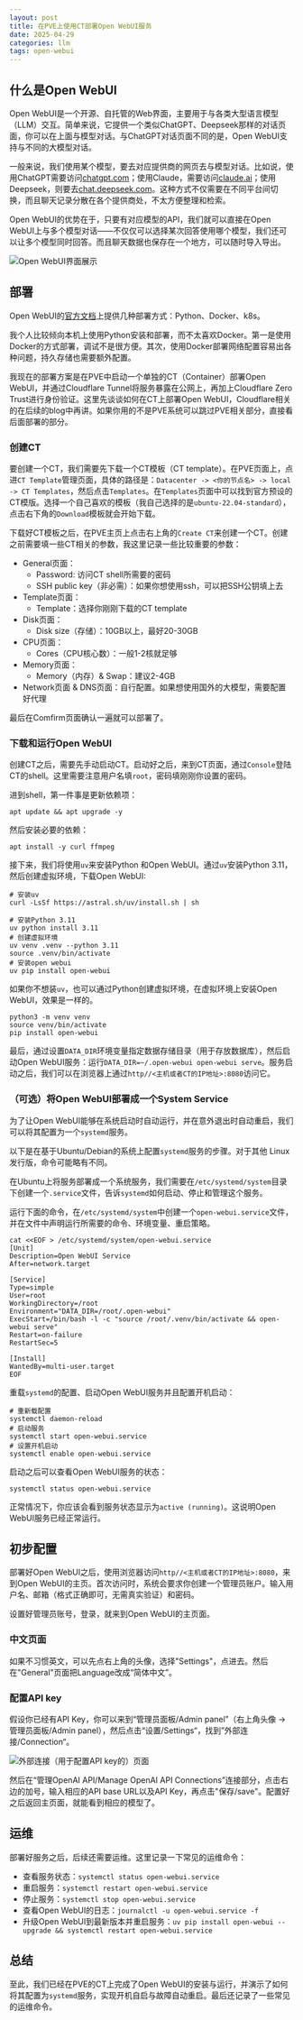 ```yaml
---
layout: post
title: 在PVE上使用CT部署Open WebUI服务
date: 2025-04-29
categories: llm
tags: open-webui
---
```


## 什么是Open WebUI

Open WebUI是一个开源、自托管的Web界面，主要用于与各类大型语言模型（LLM）交互。简单来说，它提供一个类似ChatGPT、Deepseek那样的对话页面，你可以在上面与模型对话。与ChatGPT对话页面不同的是，Open WebUI支持与不同的大模型对话。

一般来说，我们使用某个模型，要去对应提供商的网页去与模型对话。比如说，使用ChatGPT需要访问[chatgpt.com](https://chatgpt.com)；使用Claude，需要访问[claude.ai](https://claude.ai)；使用Deepseek，则要去[chat.deepseek.com](https://chat.deepseek.com)。这种方式不仅需要在不同平台间切换，而且聊天记录分散在各个提供商处，不太方便整理和检索。

Open WebUI的优势在于，只要有对应模型的API，我们就可以直接在Open WebUI上与多个模型对话——不仅仅可以选择某次回答使用哪个模型，我们还可以让多个模型同时回答。而且聊天数据也保存在一个地方，可以随时导入导出。

![Open WebUI界面展示](assets/images/deploy-openwebui/1.png)

## 部署

Open WebUI的[官方文档](https://docs.openwebui.com/getting-started/quick-start/)上提供几种部署方式：Python、Docker、k8s。

我个人比较倾向本机上使用Python安装和部署，而不太喜欢Docker。第一是使用Docker的方式部署，调试不是很方便。其次，使用Docker部署网络配置容易出各种问题，持久存储也需要额外配置。

我现在的部署方案是在PVE中启动一个单独的CT（Container）部署Open WebUI，并通过Cloudflare Tunnel将服务暴露在公网上，再加上Cloudflare Zero Trust进行身份验证。这里先谈谈如何在CT上部署Open WebUI，Cloudflare相关的在后续的blog中再讲。如果你用的不是PVE系统可以跳过PVE相关部分，直接看后面部署的部分。

### 创建CT

要创建一个CT，我们需要先下载一个CT模板（CT template）。在PVE页面上，点进`CT Template`管理页面，具体的路径是：`Datacenter -> <你的节点名> -> local -> CT Templates`，然后点击`Templates`。在`Templates`页面中可以找到官方预设的CT模版。选择一个自己喜欢的模板（我自己选择的是`ubuntu-22.04-standard`），点击右下角的`Download`模板就会开始下载。

下载好CT模板之后，在PVE主页上点击右上角的`Create CT`来创建一个CT。创建之前需要填一些CT相关的参数，我这里记录一些比较重要的参数：
- General页面：
	- Password: 访问CT shell所需要的密码
	- SSH public key（非必需）：如果你想使用ssh，可以把SSH公钥填上去
- Template页面：
	- Template：选择你刚刚下载的CT template
- Disk页面：
	- Disk size（存储）：10GB以上，最好20-30GB
- CPU页面：
	- Cores（CPU核心数）：一般1-2核就足够
- Memory页面：
	- Memory（内存）& Swap：建议2-4GB
- Network页面 & DNS页面：自行配置。如果想使用国外的大模型，需要配置好代理

最后在Comfirm页面确认一遍就可以部署了。

### 下载和运行Open WebUI

创建CT之后，需要先手动启动CT。启动好之后，来到CT页面，通过`Console`登陆CT的shell。这里需要注意用户名填`root`，密码填刚刚你设置的密码。

进到shell，第一件事是更新依赖项：
```shell
apt update && apt upgrade -y
```

然后安装必要的依赖：
```shell
apt install -y curl ffmpeg
```

接下来，我们将使用`uv`来安装Python 和Open WebUI。通过`uv`安装Python 3.11，然后创建虚拟环境，下载Open WebUI:
```shell
# 安装uv
curl -LsSf https://astral.sh/uv/install.sh | sh

# 安装Python 3.11
uv python install 3.11
# 创建虚拟环境
uv venv .venv --python 3.11
source .venv/bin/activate
# 安装open webui
uv pip install open-webui
```

如果你不想装`uv`，也可以通过Python创建虚拟环境，在虚拟环境上安装Open WebUI，效果是一样的。
```shell
python3 -m venv venv
source venv/bin/activate
pip install open-webui
```

最后，通过设置`DATA_DIR`环境变量指定数据存储目录（用于存放数据库），然后启动Open WebUI服务：运行`DATA_DIR=~/.open-webui open-webui serve`。服务启动之后，我们可以在浏览器上通过`http//<主机或者CT的IP地址>:8080`访问它。

### （可选）将Open WebUI部署成一个System Service

为了让Open WebUI能够在系统启动时自动运行，并在意外退出时自动重启，我们可以将其配置为一个`systemd`服务。

以下是在基于Ubuntu/Debian的系统上配置`systemd`服务的步骤。对于其他 Linux 发行版，命令可能略有不同。

在Ubuntu上将服务部署成一个系统服务，我们需要在`/etc/systemd/system`目录下创建一个`.service`文件，告诉`systemd`如何启动、停止和管理这个服务。

运行下面的命令，在`/etc/systemd/system`中创建一个`open-webui.service`文件，并在文件中声明运行所需要的命令、环境变量、重启策略。
```shell
cat <<EOF > /etc/systemd/system/open-webui.service
[Unit]
Description=Open WebUI Service
After=network.target

[Service]
Type=simple
User=root
WorkingDirectory=/root
Environment="DATA_DIR=/root/.open-webui"
ExecStart=/bin/bash -l -c "source /root/.venv/bin/activate && open-webui serve"
Restart=on-failure
RestartSec=5

[Install]
WantedBy=multi-user.target
EOF
```

重载`systemd`的配置、启动Open WebUI服务并且配置开机启动：
```shell
# 重新载配置
systemctl daemon-reload
# 启动服务
systemctl start open-webui.service
# 设置开机启动
systemctl enable open-webui.service
```

启动之后可以查看Open WebUI服务的状态：
```shell
systemctl status open-webui.service
```

正常情况下，你应该会看到服务状态显示为`active (running)`。这说明Open WebUI服务已经正常运行。

## 初步配置

部署好Open WebUI之后，使用浏览器访问`http//<主机或者CT的IP地址>:8080`，来到Open WebUI的主页。首次访问时，系统会要求你创建一个管理员账户。输入用户名、邮箱（格式正确即可，无需真实验证）和密码。

设置好管理员账号，登录，就来到Open WebUI的主页面。

### 中文页面

如果不习惯英文，可以先点右上角的头像，选择"Settings"，点进去。然后在"General"页面把Language改成“简体中文”。

### 配置API key

假设你已经有API Key，你可以来到“管理员面板/Admin panel”（右上角头像 -> 管理员面板/Admin panel），然后点击“设置/Settings“，找到”外部连接/Connection“。

![外部连接（用于配置API key的）页面](assets/images/deploy-openwebui/2.png)

然后在“管理OpenAI API/Manage OpenAI API Connections”连接部分，点击右边的加号，输入相应的API base URL以及API Key，再点击"保存/save"。配置好之后返回主页面，就能看到相应的模型了。

## 运维

部署好服务之后，后续还需要运维。这里记录一下常见的运维命令：
- 查看服务状态：`systemctl status open-webui.service`
- 重启服务：`systemctl restart open-webui.service`
- 停止服务：`systemctl stop open-webui.service`
- 查看Open WebUI的日志：`journalctl -u open-webui.service -f`
- 升级Open WebUI到最新版本并重启服务：`uv pip install open-webui --upgrade && systemctl restart open-webui.service`

## 总结

至此，我们已经在PVE的CT上完成了Open WebUI的安装与运行，并演示了如何将其配置为`systemd`服务，实现开机自启与故障自动重启。最后还记录了一些常见的运维命令。